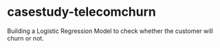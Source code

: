 # casestudy-telecomchurn
Building a Logistic Regression Model to check whether the customer will churn or not.
